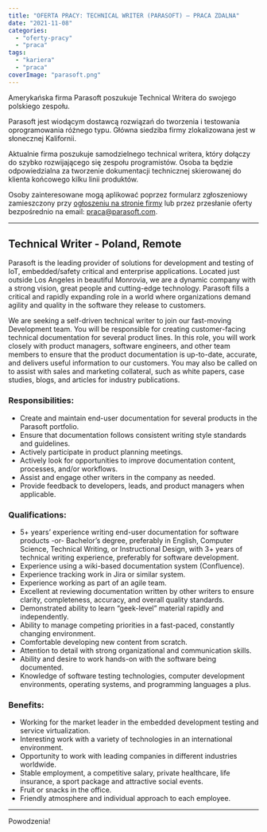 ```yaml
---
title: "OFERTA PRACY: TECHNICAL WRITER (PARASOFT) – PRACA ZDALNA"
date: "2021-11-08"
categories: 
  - "oferty-pracy"
  - "praca"
tags: 
  - "kariera"
  - "praca"
coverImage: "parasoft.png"
---
```


Amerykańska firma Parasoft poszukuje Technical Writera do swojego polskiego zespołu.

Parasoft jest wiodącym dostawcą rozwiązań do tworzenia i testowania oprogramowania różnego typu. Główna siedziba firmy zlokalizowana jest w słonecznej Kalifornii.

Aktualnie firma poszukuje samodzielnego technical writera, który dołączy do szybko rozwijającego się zespołu programistów. Osoba ta będzie odpowiedzialna za tworzenie dokumentacji technicznej skierowanej do klienta końcowego kilku linii produktów.

Osoby zainteresowane mogą aplikować poprzez formularz zgłoszeniowy zamieszczony przy [ogłoszeniu na stronie firmy](https://www.parasoft.com/company/career/technical-writer/) lub przez przesłanie oferty bezpośrednio na email: [praca@parasoft.com](mailto:praca@parasoft.com).

* * *

## Technical Writer - Poland, Remote

Parasoft is the leading provider of solutions for development and testing of IoT, embedded/safety critical and enterprise applications. Located just outside Los Angeles in beautiful Monrovia, we are a dynamic company with a strong vision, great people and cutting-edge technology. Parasoft fills a critical and rapidly expanding role in a world where organizations demand agility and quality in the software they release to customers.

We are seeking a self-driven technical writer to join our fast-moving Development team. You will be responsible for creating customer-facing technical documentation for several product lines. In this role, you will work closely with product managers, software engineers, and other team members to ensure that the product documentation is up-to-date, accurate, and delivers useful information to our customers. You may also be called on to assist with sales and marketing collateral, such as white papers, case studies, blogs, and articles for industry publications.

### Responsibilities:

- Create and maintain end-user documentation for several products in the Parasoft portfolio.
- Ensure that documentation follows consistent writing style standards and guidelines.
- Actively participate in product planning meetings.
- Actively look for opportunities to improve documentation content, processes, and/or workflows.
- Assist and engage other writers in the company as needed.
- Provide feedback to developers, leads, and product managers when applicable.

### Qualifications:

- 5+ years’ experience writing end-user documentation for software products -or- Bachelor’s degree, preferably in English, Computer Science, Technical Writing, or Instructional Design, with 3+ years of technical writing experience, preferably for software development.
- Experience using a wiki-based documentation system (Confluence).
- Experience tracking work in Jira or similar system.
- Experience working as part of an agile team.
- Excellent at reviewing documentation written by other writers to ensure clarity, completeness, accuracy, and overall quality standards.
- Demonstrated ability to learn “geek-level” material rapidly and independently.
- Ability to manage competing priorities in a fast-paced, constantly changing environment.
- Comfortable developing new content from scratch.
- Attention to detail with strong organizational and communication skills.
- Ability and desire to work hands-on with the software being documented.
- Knowledge of software testing technologies, computer development environments, operating systems, and programming languages a plus.

### Benefits:

- Working for the market leader in the embedded development testing and service virtualization.
- Interesting work with a variety of technologies in an international environment.
- Opportunity to work with leading companies in different industries worldwide.
- Stable employment, a competitive salary, private healthcare, life insurance, a sport package and attractive social events.
- Fruit or snacks in the office.
- Friendly atmosphere and individual approach to each employee.

* * *

Powodzenia!
